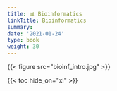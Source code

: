 ```yaml
---
title: 📊 Bioinformatics
linkTitle: Bioinformatics
summary: 
date: '2021-01-24'
type: book
weight: 30
---
```


<!--more-->

{{< figure src="bioinf_intro.jpg" >}}

{{< toc hide_on="xl" >}}

